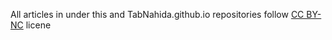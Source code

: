 All articles in under this and TabNahida.github.io repositories follow [CC BY-NC](https://creativecommons.org/licenses/by-nc/4.0/) licene
